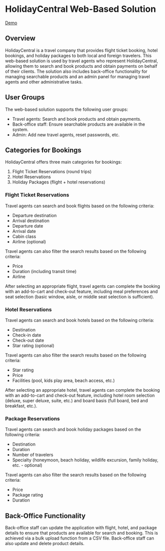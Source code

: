 # HolidayCentral Web-Based Solution

[Demo](https://user-images.githubusercontent.com/35922615/236334767-1c41fc21-169e-4958-9506-ab08aaedb962.webm)

## Overview

HolidayCentral is a travel company that provides flight ticket booking, hotel bookings, and holiday packages to both local and foreign travelers. This web-based solution is used by travel agents who represent HolidayCentral, allowing them to search and book products and obtain payments on behalf of their clients. The solution also includes back-office functionality for managing searchable products and an admin panel for managing travel agents and other administrative tasks.

## User Groups

The web-based solution supports the following user groups:

- Travel agents: Search and book products and obtain payments.
- Back-office staff: Ensure searchable products are available in the system.
- Admin: Add new travel agents, reset passwords, etc.

## Categories for Bookings

HolidayCentral offers three main categories for bookings:

1. Flight Ticket Reservations (round trips)
2. Hotel Reservations
3. Holiday Packages (flight + hotel reservations)

### Flight Ticket Reservations

Travel agents can search and book flights based on the following criteria:

- Departure destination
- Arrival destination
- Departure date
- Arrival date
- Cabin class
- Airline (optional)

Travel agents can also filter the search results based on the following criteria:

- Price
- Duration (including transit time)
- Airline

After selecting an appropriate flight, travel agents can complete the booking with an add-to-cart and check-out feature, including meal preferences and seat selection (basic window, aisle, or middle seat selection is sufficient).

### Hotel Reservations

Travel agents can search and book hotels based on the following criteria:

- Destination
- Check-in date
- Check-out date
- Star rating (optional)

Travel agents can also filter the search results based on the following criteria:

- Star rating
- Price
- Facilities (pool, kids play area, beach access, etc.)

After selecting an appropriate hotel, travel agents can complete the booking with an add-to-cart and check-out feature, including hotel room selection (deluxe, super deluxe, suite, etc.) and board basis (full board, bed and breakfast, etc.).

### Package Reservations

Travel agents can search and book holiday packages based on the following criteria:

- Destination
- Duration
- Number of travelers
- Specialty (honeymoon, beach holiday, wildlife excursion, family holiday, etc. - optional)

Travel agents can also filter the search results based on the following criteria:

- Price
- Package rating
- Duration

## Back-Office Functionality

Back-office staff can update the application with flight, hotel, and package details to ensure that products are available for search and booking. This is achieved via a bulk upload function from a CSV file. Back-office staff can also update and delete product details.
